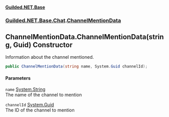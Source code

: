 
#### [Guilded.NET.Base](Guilded_NET_Base 'Guilded_NET_Base')
### [Guilded.NET.Base.Chat](Guilded_NET_Base#Guilded_NET_Base_Chat 'Guilded.NET.Base.Chat').[ChannelMentionData](ChannelMentionData 'Guilded.NET.Base.Chat.ChannelMentionData')
## ChannelMentionData.ChannelMentionData(string, Guid) Constructor
Information about the channel mentioned.  
```csharp
public ChannelMentionData(string name, System.Guid channelId);
```

#### Parameters
<a name='Guilded_NET_Base_Chat_ChannelMentionData_ChannelMentionData(string_System_Guid)_name'></a>
`name` [System.String](https://docs.microsoft.com/en-us/dotnet/api/System.String 'System.String')  
The name of the channel to mention
  
<a name='Guilded_NET_Base_Chat_ChannelMentionData_ChannelMentionData(string_System_Guid)_channelId'></a>
`channelId` [System.Guid](https://docs.microsoft.com/en-us/dotnet/api/System.Guid 'System.Guid')  
The ID of the channel to mention
  
